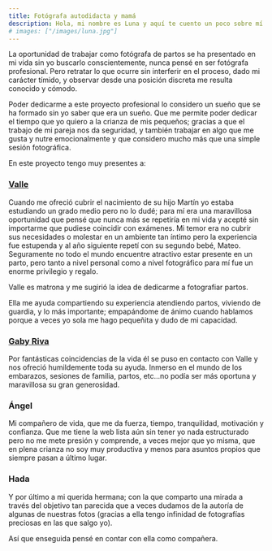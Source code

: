 ```yaml
---
title: Fotógrafa autodidacta y mamá
description: Hola, mi nombre es Luna y aquí te cuento un poco sobre mí
# images: ["/images/luna.jpg"]
---
```


La oportunidad de trabajar como fotógrafa de partos se ha presentado en mi vida sin yo buscarlo conscientemente, nunca pensé en ser fotógrafa profesional. Pero retratar lo que ocurre sin interferir en el proceso, dado mi carácter tímido, y observar desde una posición discreta me resulta conocido y cómodo.

Poder dedicarme a este proyecto profesional lo considero un sueño que se ha formado sin yo saber que era un sueño. Que me permite poder dedicar el tiempo que yo quiero a la crianza de mis pequeños; gracias a que el trabajo de mi pareja nos da seguridad, y también trabajar en algo que me gusta y nutre emocionalmente y que considero mucho más que una simple sesión fotográfica.

En este proyecto tengo muy presentes a:

### [Valle](https://www.daraluzencasa.com/ "Página web de Dar a Luz en casa")

Cuando me ofreció cubrir el nacimiento de su hijo Martín yo estaba estudiando un grado medio pero no lo dudé; para mí era una maravillosa oportunidad que pensé que nunca más se repetiría en mi vida y acepté sin importarme que pudiese coincidir con exámenes. Mi temor era no cubrir sus necesidades o molestar en un ambiente tan íntimo pero la experiencia fue estupenda y al año siguiente repetí con su segundo bebé, Mateo. Seguramente no todo el mundo encuentre atractivo estar presente en un parto, pero tanto a nivel personal como a nivel fotográfico para mí fue un enorme privilegio y regalo.

Valle es matrona y me sugirió la idea de dedicarme a fotografiar partos.

Ella me ayuda compartiendo su experiencia atendiendo partos, viviendo de guardia, y lo más importante; empapándome de ánimo cuando hablamos porque a veces yo sola me hago pequeñita y dudo de mi capacidad.

### [Gaby Riva](https://gabyriva.com/ "Página web de Gaby Riva")

Por fantásticas coincidencias de la vida él se puso en contacto con Valle y nos ofreció humildemente toda su ayuda. Inmerso en el mundo de los embarazos, sesiones de familia, partos, etc...no podía ser más oportuna y maravillosa su gran generosidad.

### Ángel

Mi compañero de vida, que me da fuerza, tiempo, tranquilidad, motivación y confianza. Que me tiene la web lista aún sin tener yo nada estructurado pero no me mete presión y comprende, a veces mejor que yo misma, que en plena crianza no soy muy productiva y menos para asuntos propios que siempre pasan a último lugar.

### Hada

Y por último a mi querida hermana; con la que comparto una mirada a través del objetivo tan parecida que a veces dudamos de la autoría de algunas de nuestras fotos (gracias a ella tengo infinidad de fotografías preciosas en las que salgo yo).

Así que enseguida pensé en contar con ella como compañera.
